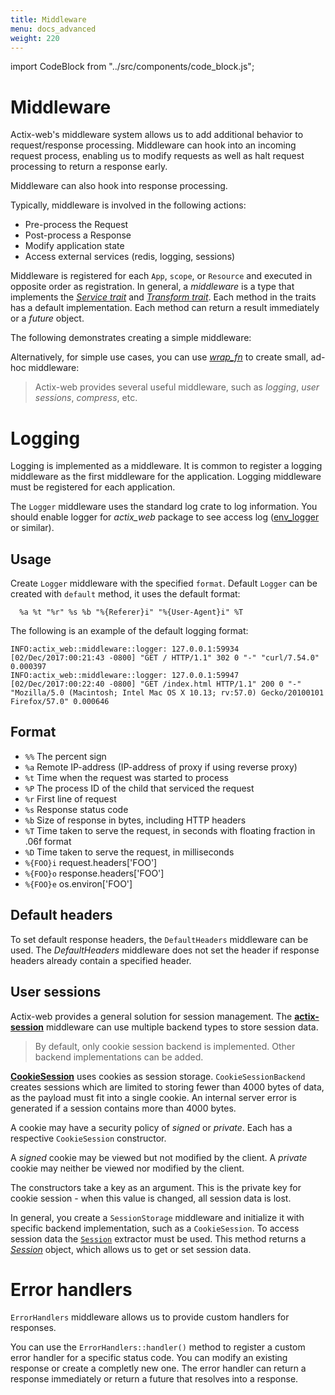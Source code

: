 ```yaml
---
title: Middleware
menu: docs_advanced
weight: 220
---
```


import CodeBlock from "../src/components/code_block.js";

# Middleware

Actix-web's middleware system allows us to add additional behavior to request/response
processing.  Middleware can hook into an incoming request process, enabling us to modify
requests as well as halt request processing to return a response early.

Middleware can also hook into response processing.

Typically, middleware is involved in the following actions:

* Pre-process the Request
* Post-process a Response
* Modify application state
* Access external services (redis, logging, sessions)

Middleware is registered for each `App`, `scope`, or `Resource` and executed in opposite
order as registration.  In general, a *middleware* is a type that implements the
[*Service trait*][servicetrait] and [*Transform trait*][transformtrait].  Each method in
the traits has a default implementation. Each method can return a result immediately
or a *future* object.

The following demonstrates creating a simple middleware:

<CodeBlock example="middleware" file="main.rs" section="simple" />

Alternatively, for simple use cases, you can use [*wrap_fn*][wrap_fn] to create small, ad-hoc middleware:

<CodeBlock example="middleware" file="wrap_fn.rs" section="wrap-fn" />

> Actix-web provides several useful middleware, such as *logging*, *user sessions*,
> *compress*, etc.

# Logging

Logging is implemented as a middleware.  It is common to register a logging middleware
as the first middleware for the application.  Logging middleware must be registered for
each application.

The `Logger` middleware uses the standard log crate to log information. You should enable logger
for *actix_web* package to see access log ([env_logger][envlogger] or similar).

## Usage

Create `Logger` middleware with the specified `format`.  Default `Logger` can be created
with `default` method, it uses the default format:

```ignore
  %a %t "%r" %s %b "%{Referer}i" "%{User-Agent}i" %T
```

<CodeBlock example="middleware" file="logger.rs" section="logger" />

The following is an example of the default logging format:

```
INFO:actix_web::middleware::logger: 127.0.0.1:59934 [02/Dec/2017:00:21:43 -0800] "GET / HTTP/1.1" 302 0 "-" "curl/7.54.0" 0.000397
INFO:actix_web::middleware::logger: 127.0.0.1:59947 [02/Dec/2017:00:22:40 -0800] "GET /index.html HTTP/1.1" 200 0 "-" "Mozilla/5.0 (Macintosh; Intel Mac OS X 10.13; rv:57.0) Gecko/20100101 Firefox/57.0" 0.000646
```

## Format

- `%%`  The percent sign
- `%a`  Remote IP-address (IP-address of proxy if using reverse proxy)
- `%t`  Time when the request was started to process
- `%P`  The process ID of the child that serviced the request
- `%r`  First line of request
- `%s`  Response status code
- `%b`  Size of response in bytes, including HTTP headers
- `%T`  Time taken to serve the request, in seconds with floating fraction in .06f format
- `%D`  Time taken to serve the request, in milliseconds
- `%{FOO}i`  request.headers['FOO']
- `%{FOO}o`  response.headers['FOO']
- `%{FOO}e`  os.environ['FOO']

## Default headers

To set default response headers, the `DefaultHeaders` middleware can be used. The
*DefaultHeaders* middleware does not set the header if response headers already contain
a specified header.

<CodeBlock example="middleware" file="default_headers.rs" section="default-headers" />

## User sessions

Actix-web provides a general solution for session management. The
[**actix-session**][actixsession] middleware can use multiple backend types to store session data.

> By default, only cookie session backend is implemented. Other backend implementations
> can be added.

[**CookieSession**][cookiesession] uses cookies as session storage. `CookieSessionBackend`
creates sessions which are limited to storing fewer than 4000 bytes of data, as the payload
must fit into a single cookie. An internal server error is generated if a session
contains more than 4000 bytes.

A cookie may have a security policy of *signed* or *private*. Each has a respective
`CookieSession` constructor.

A *signed* cookie may be viewed but not modified by the client. A *private* cookie may
neither be viewed nor modified by the client.

The constructors take a key as an argument. This is the private key for cookie session -
when this value is changed, all session data is lost.

In general, you create a `SessionStorage` middleware and initialize it with specific
backend implementation, such as a `CookieSession`. To access session data the
[`Session`][requestsession] extractor must be used. This method returns a
[*Session*][sessionobj] object, which allows us to get or set session data.

<CodeBlock example="middleware" file="user_sessions.rs" section="user-session" />

# Error handlers

`ErrorHandlers` middleware allows us to provide custom handlers for responses.

You can use the `ErrorHandlers::handler()` method to register a custom error handler
for a specific status code. You can modify an existing response or create a completly new
one. The error handler can return a response immediately or return a future that resolves
into a response.

<CodeBlock example="middleware" file="errorhandler.rs" section="error-handler" />

[sessionobj]: https://docs.rs/actix-session/0.3.0/actix_session/struct.Session.html
[requestsession]: https://docs.rs/actix-session/0.3.0/actix_session/struct.Session.html
[cookiesession]: https://docs.rs/actix-session/0.3.0/actix_session/struct.CookieSession.html
[actixsession]: https://docs.rs/actix-session/0.3.0/actix_session/
[envlogger]: https://docs.rs/env_logger/*/env_logger/
[servicetrait]: https://docs.rs/actix-web/3/actix_web/dev/trait.Service.html
[transformtrait]: https://docs.rs/actix-web/3/actix_web/dev/trait.Transform.html
[wrap_fn]: https://docs.rs/actix-web/3/actix_web/struct.App.html#method.wrap_fn
